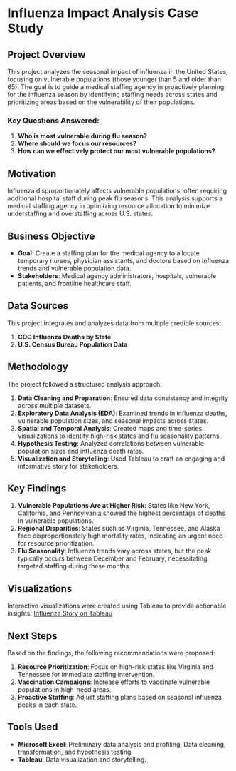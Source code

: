 # Influenza Impact Analysis Case Study

## Project Overview

This project analyzes the seasonal impact of influenza in the United States, focusing on vulnerable populations (those younger than 5 and older than 65). The goal is to guide a medical staffing agency in proactively planning for the influenza season by identifying staffing needs across states and prioritizing areas based on the vulnerability of their populations.

### Key Questions Answered:
1. **Who is most vulnerable during flu season?**
2. **Where should we focus our resources?**
3. **How can we effectively protect our most vulnerable populations?**



## Motivation

Influenza disproportionately affects vulnerable populations, often requiring additional hospital staff during peak flu seasons. This analysis supports a medical staffing agency in optimizing resource allocation to minimize understaffing and overstaffing across U.S. states.


## Business Objective

- **Goal**: Create a staffing plan for the medical agency to allocate temporary nurses, physician assistants, and doctors based on influenza trends and vulnerable population data.
- **Stakeholders**: Medical agency administrators, hospitals, vulnerable patients, and frontline healthcare staff.



## Data Sources

This project integrates and analyzes data from multiple credible sources:
1. **CDC Influenza Deaths by State**
2. **U.S. Census Bureau Population Data**



## Methodology

The project followed a structured analysis approach:
1. **Data Cleaning and Preparation**: Ensured data consistency and integrity across multiple datasets.
2. **Exploratory Data Analysis (EDA)**: Examined trends in influenza deaths, vulnerable population sizes, and seasonal impacts across states.
3. **Spatial and Temporal Analysis**: Created maps and time-series visualizations to identify high-risk states and flu seasonality patterns.
4. **Hypothesis Testing**: Analyzed correlations between vulnerable population sizes and influenza death rates.
5. **Visualization and Storytelling**: Used Tableau to craft an engaging and informative story for stakeholders.



## Key Findings

1. **Vulnerable Populations Are at Higher Risk**: States like New York, California, and Pennsylvania showed the highest percentage of deaths in vulnerable populations.
2. **Regional Disparities**: States such as Virginia, Tennessee, and Alaska face disproportionately high mortality rates, indicating an urgent need for resource prioritization.
3. **Flu Seasonality**: Influenza trends vary across states, but the peak typically occurs between December and February, necessitating targeted staffing during these months.




## Visualizations

Interactive visualizations were created using Tableau to provide actionable insights: [Influenza Story on Tableau](https://public.tableau.com/app/profile/abdelrahman.moustafa7565/viz/InfluenzaDeathsProject/InfluenzaStory)




## Next Steps

Based on the findings, the following recommendations were proposed:
1. **Resource Prioritization**: Focus on high-risk states like Virginia and Tennessee for immediate staffing intervention.
2. **Vaccination Campaigns**: Increase efforts to vaccinate vulnerable populations in high-need areas.
3. **Proactive Staffing**: Adjust staffing plans based on seasonal influenza peaks in each state.



## Tools Used

- **Microsoft Excel**: Preliminary data analysis and profiling, Data cleaning, transformation, and hypothesis testing.
- **Tableau**: Data visualization and storytelling.
  

